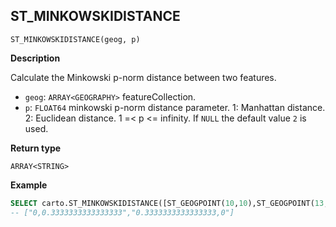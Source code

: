 ## ST_MINKOWSKIDISTANCE

```sql:signature
ST_MINKOWSKIDISTANCE(geog, p)
```

**Description**

Calculate the Minkowski p-norm distance between two features.

* `geog`: `ARRAY<GEOGRAPHY>` featureCollection.
* `p`: `FLOAT64` minkowski p-norm distance parameter. 1: Manhattan distance. 2: Euclidean distance. 1 =< p <= infinity. If `NULL` the default value `2` is used.

**Return type**

`ARRAY<STRING>`

**Example**

```sql
SELECT carto.ST_MINKOWSKIDISTANCE([ST_GEOGPOINT(10,10),ST_GEOGPOINT(13,10)],2);
-- ["0,0.3333333333333333","0.3333333333333333,0"]
```
